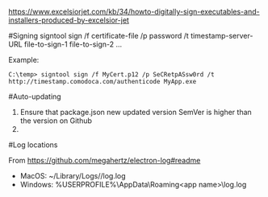https://www.excelsiorjet.com/kb/34/howto-digitally-sign-executables-and-installers-produced-by-excelsior-jet

#Signing
signtool sign /f certificate-file
/p password
/t timestamp-server-URL
file-to-sign-1 file-to-sign-2 ...

Example:

    C:\temp> signtool sign /f MyCert.p12 /p SeCRetpASsw0rd /t http://timestamp.comodoca.com/authenticode MyApp.exe

#Auto-updating

1. Ensure that package.json new updated version SemVer is higher than the version on Github
2.

#Log locations

From https://github.com/megahertz/electron-log#readme

- MacOS: ~/Library/Logs/<app name>/log.log
- Windows: %USERPROFILE%\AppData\Roaming\<app name>\log.log
